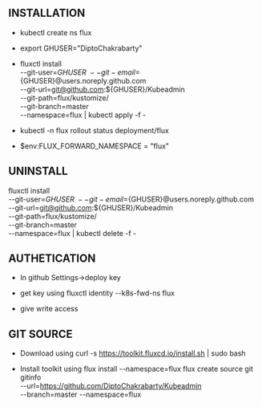 ## INSTALLATION
- kubectl create ns flux

- export GHUSER="DiptoChakrabarty"

- fluxctl install \
    --git-user=${GHUSER} \
    --git-email=${GHUSER}@users.noreply.github.com \
    --git-url=git@github.com:${GHUSER}/Kubeadmin \
    --git-path=flux/kustomize/ \
    --git-branch=master \
    --namespace=flux | kubectl apply -f -

- kubectl -n flux rollout status deployment/flux

- $env:FLUX_FORWARD_NAMESPACE = "flux"

## UNINSTALL
fluxctl install \
    --git-user=${GHUSER} \
    --git-email=${GHUSER}@users.noreply.github.com \
    --git-url=git@github.com:${GHUSER}/Kubeadmin \
    --git-path=flux/kustomize/ \
    --git-branch=master \
    --namespace=flux | kubectl delete -f -

## AUTHETICATION 

- In github Settings->deploy key

- get key using fluxctl identity --k8s-fwd-ns flux

- give write access


## GIT SOURCE
- Download using curl -s https://toolkit.fluxcd.io/install.sh | sudo bash

- Install toolkit using flux install --namespace=flux
flux create source git gitinfo \
    --url=https://github.com/DiptoChakrabarty/Kubeadmin \
    --branch=master --namespace=flux
